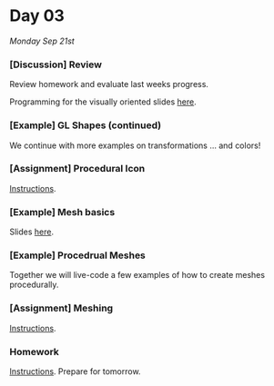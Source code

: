 # Day 03 

*Monday Sep 21st*


### [Discussion] Review
Review homework and evaluate last weeks progress.

Programming for the visually oriented slides [here](Resources/Programming_for_the_visually_oriented.pdf).


### [Example] GL Shapes (continued)
We continue with more examples on transformations ... and colors!

### [Assignment] Procedural Icon
[Instructions](Assignment_Procedural_Icon.md).

### [Example] Mesh basics
Slides [here](Resources/Mesh.pdf).


### [Example] Procedrual Meshes
Together we will live-code a few examples of how to create meshes procedurally.


### [Assignment] Meshing
[Instructions](Assignment_Meshing.md).


### Homework
[Instructions](Homework03.md). Prepare for tomorrow.
